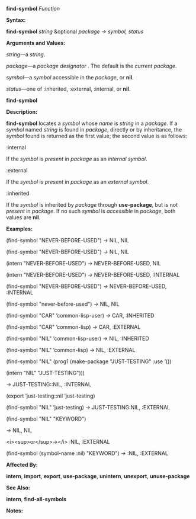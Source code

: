 **find-symbol** *Function* 

**Syntax:** 

**find-symbol** *string* &optional *package → symbol, status* 

**Arguments and Values:** 

*string*—a *string*. 

*package*—a *package designator* . The default is the *current package*. 

*symbol*—a *symbol* accessible in the *package*, or **nil**. 

*status*—one of :inherited, :external, :internal, or **nil**. 



 

 

**find-symbol** 

**Description:** 

**find-symbol** locates a *symbol* whose *name* is *string* in a *package*. If a *symbol* named *string* is found in *package*, directly or by inheritance, the *symbol* found is returned as the first value; the second value is as follows: 

:internal 

If the *symbol* is *present* in *package* as an *internal symbol*. 

:external 

If the *symbol* is *present* in *package* as an *external symbol*. 

:inherited 

If the *symbol* is inherited by *package* through **use-package**, but is not *present* in *package*. If no such *symbol* is *accessible* in *package*, both values are **nil**. 

**Examples:** 

(find-symbol "NEVER-BEFORE-USED") *→* NIL, NIL 

(find-symbol "NEVER-BEFORE-USED") *→* NIL, NIL 

(intern "NEVER-BEFORE-USED") *→* NEVER-BEFORE-USED, NIL 

(intern "NEVER-BEFORE-USED") *→* NEVER-BEFORE-USED, :INTERNAL 

(find-symbol "NEVER-BEFORE-USED") *→* NEVER-BEFORE-USED, :INTERNAL 

(find-symbol "never-before-used") *→* NIL, NIL 

(find-symbol "CAR" ’common-lisp-user) *→* CAR, :INHERITED 

(find-symbol "CAR" ’common-lisp) *→* CAR, :EXTERNAL 

(find-symbol "NIL" ’common-lisp-user) *→* NIL, :INHERITED 

(find-symbol "NIL" ’common-lisp) *→* NIL, :EXTERNAL 

(find-symbol "NIL" (prog1 (make-package "JUST-TESTING" :use ’()) 

(intern "NIL" "JUST-TESTING"))) 

*→* JUST-TESTING::NIL, :INTERNAL 

(export ’just-testing::nil ’just-testing) 

(find-symbol "NIL" ’just-testing) *→* JUST-TESTING:NIL, :EXTERNAL 

(find-symbol "NIL" "KEYWORD") 

*→* NIL, NIL 

&#60;i&#62;&#60;sup&#62;or&#60;/sup&#62;→&#60;/i&#62; :NIL, :EXTERNAL 

(find-symbol (symbol-name :nil) "KEYWORD") *→* :NIL, :EXTERNAL 

**Affected By:** 

**intern**, **import**, **export**, **use-package**, **unintern**, **unexport**, **unuse-package** 

**See Also:** 

**intern**, **find-all-symbols** 



 

 

**Notes:** 

